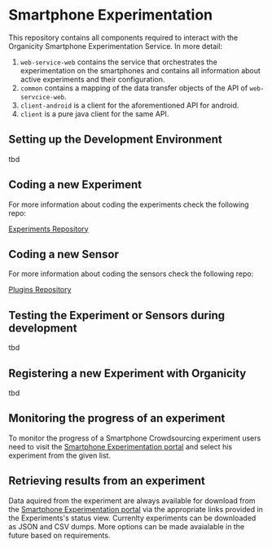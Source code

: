 # Smartphone Experimentation

This repository contains all components required to interact with the Organicity Smartphone Experimentation Service.
In more detail:
1. `web-service-web` contains the service that orchestrates the experimentation on the smartphones and contains all information about active experiments and their configuration.
2. `common` contains a mapping of the data transfer objects of the API of `web-servcice-web`.
3. `client-android` is a client for the aforementioned API for android.
4. `client` is a pure java client for the same API.

## Setting up the Development Environment

tbd

## Coding a new Experiment

For more information about coding the experiments check the following repo:

[Experiments Repository](https://github.com/OrganicityEu/smartphone-experimentation-experiments)

## Coding a new Sensor

For more information about coding the sensors check the following repo:

[Plugins Repository](https://github.com/OrganicityEu/smartphone-experimentation-plugins)

## Testing the Experiment or Sensors during development 

tbd

## Registering a new Experiment with Organicity

tbd

## Monitoring the progress of an experiment

To monitor the progress of a Smartphone Crowdsourcing experiment users need to visit the [Smartphone Experimentation portal](https://set.organicity.eu) and select his experiment from the given list.

## Retrieving results from an experiment

Data aquired from the experiment are always available for download from the [Smartphone Experimentation portal](https://set.organicity.eu) via the appropriate links provided in the Experiments's status view. Currenlty experiments can be downloaded as JSON and CSV dumps. More options can be made avaialable in the future based on requirements.
